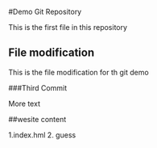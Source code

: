 #Demo Git Repository

This is the first file in this repository

## File modification

This is the file modification for th git demo

###Third Commit

More text

##wesite content

1.index.hml
2. guess